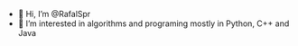 - 👋 Hi, I’m @RafalSpr
- 👀 I’m interested in algorithms and programing mostly in Python, C++ and Java

<!---
RafalSpr/RafalSpr is a ✨ special ✨ repository because its `README.md` (this file) appears on your GitHub profile.
You can click the Preview link to take a look at your changes.
--->
